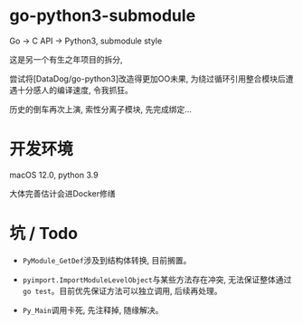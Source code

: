 # go-python3-submodule

Go -> C API -> Python3, submodule style

这是另一个有生之年项目的拆分,

尝试将[DataDog/go-python3]改造得更加OO未果, 为绕过循环引用整合模块后遭遇十分感人的编译速度, 令我抓狂。

历史的倒车再次上演, 索性分离子模块, 先完成绑定...

# 开发环境

macOS 12.0, python 3.9

大体完善估计会进Docker修缮

# 坑 / Todo

- `PyModule_GetDef`涉及到结构体转换, 目前搁置。

- `pyimport.ImportModuleLevelObject`与某些方法存在冲突, 无法保证整体通过`go test`。目前优先保证方法可以独立调用, 后续再处理。

- `Py_Main`调用卡死, 先注释掉, 随缘解决。